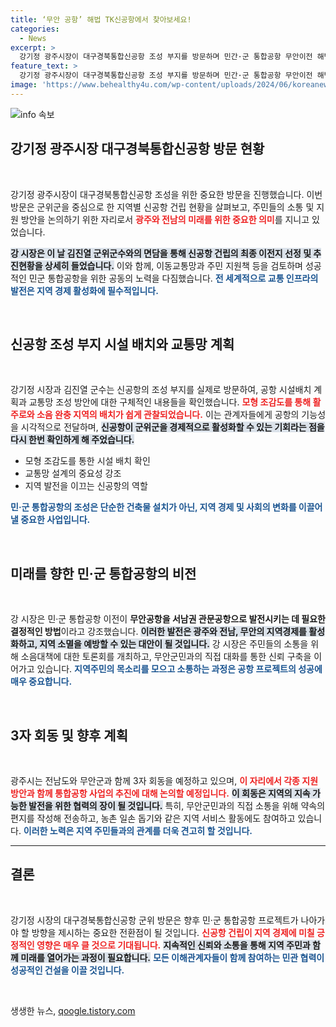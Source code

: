 ```yaml
---
title: ‘무안 공항’ 해법 TK신공항에서 찾아보세요!
categories:
  - News
excerpt: >
  강기정 광주시장이 대구경북통합신공항 조성 부지를 방문하며 민간·군 통합공항 무안이전 해법을 모색했다. 그는 지역소멸 위기를 극복하고 상생발전을 이루기 위한 지속적인 소통과 지원을 강조했다. 클릭하여 더 자세한 내용 확인하세요!
feature_text: >
  강기정 광주시장이 대구경북통합신공항 조성 부지를 방문하며 민간·군 통합공항 무안이전 해법을 모색했다. 그는 지역소멸 위기를 극복하고 상생발전을 이루기 위한 지속적인 소통과 지원을 강조했다. 클릭하여 더 자세한 내용 확인하세요!
image: 'https://www.behealthy4u.com/wp-content/uploads/2024/06/koreanews.jpg'
---
```


<p><img src="https://www.behealthy4u.com/wp-content/uploads/2024/06/koreanews.jpg" alt="info 속보" /></p>

<h2 data-ke-size="size26">강기정 광주시장 대구경북통합신공항 방문 현황</h2>

<p data-ke-size="size16">&nbsp;</p>

<p data-ke-size="size16">강기정 광주시장이 대구경북통합신공항 조성을 위한 중요한 방문을 진행했습니다. 이번 방문은 군위군을 중심으로 한 지역별 신공항 건립 현황을 살펴보고, 주민들의 소통 및 지원 방안을 논의하기 위한 자리로서 <b><span style="color: #ee2323;">광주와 전남의 미래를 위한 중요한 의미</span></b>를 지니고 있었습니다.</p>

<p><b><span style="background-color: #21538527;">강 시장은 이 날 김진열 군위군수와의 면담을 통해 신공항 건립의 최종 이전지 선정 및 추진현황을 상세히 들었습니다.</span></b> 이와 함께, 이동교통망과 주민 지원책 등을 검토하며 성공적인 민군 통합공항을 위한 공동의 노력을 다짐했습니다. <b><span style="color: #1a5490;">전 세계적으로 교통 인프라의 발전은 지역 경제 활성화에 필수적입니다.</span></b></p>

<p data-ke-size="size16">&nbsp;</p>

<h2 data-ke-size="size26">신공항 조성 부지 시설 배치와 교통망 계획</h2>

<p data-ke-size="size16">&nbsp;</p>

<p data-ke-size="size16">강기정 시장과 김진열 군수는 신공항의 조성 부지를 실제로 방문하여, 공항 시설배치 계획과 교통망 조성 방안에 대한 구체적인 내용들을 확인했습니다. <b><span style="color: #ee2323;">모형 조감도를 통해 활주로와 소음 완충 지역의 배치가 쉽게 관찰되었습니다.</span></b> 이는 관계자들에게 공항의 기능성을 시각적으로 전달하며, <b><span style="background-color: #21538527;">신공항이 군위군을 경제적으로 활성화할 수 있는 기회라는 점을 다시 한번 확인하게 해 주었습니다.</span></b> 

<ul>
    <li>모형 조감도를 통한 시설 배치 확인</li>
    <li>교통망 설계의 중요성 강조</li>
    <li>지역 발전을 이끄는 신공항의 역할</li>
</ul>

<b><span style="color: #1a5490;">민·군 통합공항의 조성은 단순한 건축물 설치가 아닌, 지역 경제 및 사회의 변화를 이끌어낼 중요한 사업입니다.</span></b>

<p data-ke-size="size16">&nbsp;</p>

<h2 data-ke-size="size26">미래를 향한 민·군 통합공항의 비전</h2>

<p data-ke-size="size16">&nbsp;</p>

<p data-ke-size="size16">강 시장은 민·군 통합공항 이전이 <b><span style="ee2323;">무안공항을 서남권 관문공항으로 발전시키는 데 필요한 결정적인 방법</span></b>이라고 강조했습니다. <b><span style="background-color: #21538527;">이러한 발전은 광주와 전남, 무안의 지역경제를 활성화하고, 지역 소멸을 예방할 수 있는 대안이 될 것입니다.</span></b> 강 시장은 주민들의 소통을 위해 소음대책에 대한 토론회를 개최하고, 무안군민과의 직접 대화를 통한 신뢰 구축을 이어가고 있습니다. <b><span style="color: #1a5490;">지역주민의 목소리를 모으고 소통하는 과정은 공항 프로젝트의 성공에 매우 중요합니다.</span></b>

<p data-ke-size="size16">&nbsp;</p>

<h2 data-ke-size="size26">3자 회동 및 향후 계획</h2>

<p data-ke-size="size16">&nbsp;</p>

<p data-ke-size="size16">광주시는 전남도와 무안군과 함께 3자 회동을 예정하고 있으며, <b><span style="color: #ee2323;">이 자리에서 각종 지원 방안과 함께 통합공항 사업의 추진에 대해 논의할 예정입니다.</span></b> <b><span style="background-color: #21538527;">이 회동은 지역의 지속 가능한 발전을 위한 협력의 장이 될 것입니다.</span></b> 특히, 무안군민과의 직접 소통을 위해 약속의 편지를 작성해 전송하고, 농촌 일손 돕기와 같은 지역 서비스 활동에도 참여하고 있습니다. <b><span style="color: #1a5490;">이러한 노력은 지역 주민들과의 관계를 더욱 견고히 할 것입니다.</span></b>

<hr>

<h2 data-ke-size="size26">결론</h2>

<p data-ke-size="size16">&nbsp;</p>

<p data-ke-size="size16">강기정 시장의 대구경북통합신공항 군위 방문은 향후 민·군 통합공항 프로젝트가 나아가야 할 방향을 제시하는 중요한 전환점이 될 것입니다. <b><span style="color: #ee2323;">신공항 건립이 지역 경제에 미칠 긍정적인 영향은 매우 클 것으로 기대됩니다.</span></b> <b><span style="background-color: #21538527;">지속적인 신뢰와 소통을 통해 지역 주민과 함께 미래를 열어가는 과정이 필요합니다.</span></b> <b><span style="color: #1a5490;">모든 이해관계자들이 함께 참여하는 민관 협력이 성공적인 건설을 이끌 것입니다.</span></b></p> 

<p data-ke-size="size16">&nbsp;</p>
생생한 뉴스, <a href="https://qoogle.tistory.com" rel="dofollow">qoogle.tistory.com</a>


